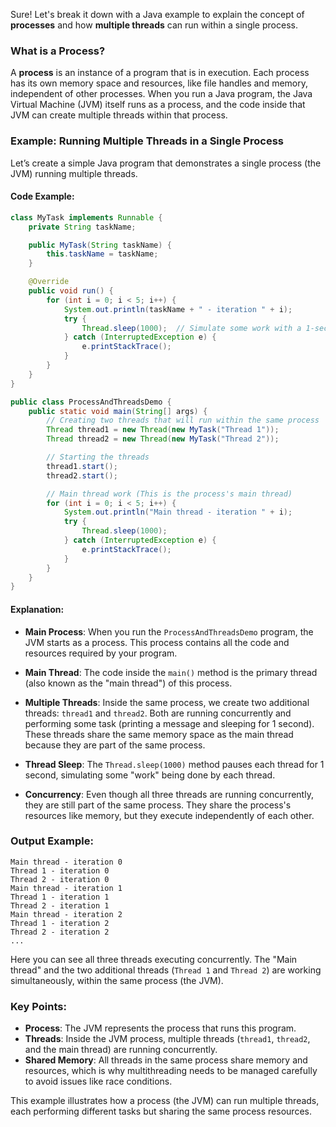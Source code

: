 Sure! Let's break it down with a Java example to explain the concept of **processes** and how **multiple threads** can run within a single process.

### **What is a Process?**

A **process** is an instance of a program that is in execution. Each process has its own memory space and resources, like file handles and memory, independent of other processes. When you run a Java program, the Java Virtual Machine (JVM) itself runs as a process, and the code inside that JVM can create multiple threads within that process.

### **Example: Running Multiple Threads in a Single Process**

Let’s create a simple Java program that demonstrates a single process (the JVM) running multiple threads.

#### **Code Example**:

```java
class MyTask implements Runnable {
    private String taskName;

    public MyTask(String taskName) {
        this.taskName = taskName;
    }

    @Override
    public void run() {
        for (int i = 0; i < 5; i++) {
            System.out.println(taskName + " - iteration " + i);
            try {
                Thread.sleep(1000);  // Simulate some work with a 1-second delay
            } catch (InterruptedException e) {
                e.printStackTrace();
            }
        }
    }
}

public class ProcessAndThreadsDemo {
    public static void main(String[] args) {
        // Creating two threads that will run within the same process
        Thread thread1 = new Thread(new MyTask("Thread 1"));
        Thread thread2 = new Thread(new MyTask("Thread 2"));

        // Starting the threads
        thread1.start();
        thread2.start();

        // Main thread work (This is the process's main thread)
        for (int i = 0; i < 5; i++) {
            System.out.println("Main thread - iteration " + i);
            try {
                Thread.sleep(1000);
            } catch (InterruptedException e) {
                e.printStackTrace();
            }
        }
    }
}
```

#### **Explanation**:

- **Main Process**: When you run the `ProcessAndThreadsDemo` program, the JVM starts as a process. This process contains all the code and resources required by your program.

- **Main Thread**: The code inside the `main()` method is the primary thread (also known as the "main thread") of this process.

- **Multiple Threads**: Inside the same process, we create two additional threads: `thread1` and `thread2`. Both are running concurrently and performing some task (printing a message and sleeping for 1 second). These threads share the same memory space as the main thread because they are part of the same process.

- **Thread Sleep**: The `Thread.sleep(1000)` method pauses each thread for 1 second, simulating some "work" being done by each thread.

- **Concurrency**: Even though all three threads are running concurrently, they are still part of the same process. They share the process's resources like memory, but they execute independently of each other.

### **Output Example**:

```
Main thread - iteration 0
Thread 1 - iteration 0
Thread 2 - iteration 0
Main thread - iteration 1
Thread 1 - iteration 1
Thread 2 - iteration 1
Main thread - iteration 2
Thread 1 - iteration 2
Thread 2 - iteration 2
...
```

Here you can see all three threads executing concurrently. The "Main thread" and the two additional threads (`Thread 1` and `Thread 2`) are working simultaneously, within the same process (the JVM).

### **Key Points**:

- **Process**: The JVM represents the process that runs this program.
- **Threads**: Inside the JVM process, multiple threads (`thread1`, `thread2`, and the main thread) are running concurrently.
- **Shared Memory**: All threads in the same process share memory and resources, which is why multithreading needs to be managed carefully to avoid issues like race conditions.

This example illustrates how a process (the JVM) can run multiple threads, each performing different tasks but sharing the same process resources.